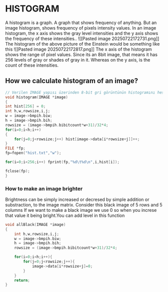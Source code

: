 # HISTOGRAM
A histogram is a graph. A graph that shows frequency of anything. But an image histogram, shows frequency of pixels intensity values. In an image histogram, the x axis shows the gray level intensities and the y axis shows the frequency of these intensities..
![[Pasted image 20250722172731.png]] The histogram of the above picture of the Einstein would be something like this
![[Pasted image 20250722172817.png]]
The x axis of the histogram shows the range of pixel values. Since its an 8bit image, that means it has 256 levels of gray or shades of gray in it. Whereas on the y axis, is the count of these intensities.
## How we calculate histogram of an image?

```c
// Verilen IMAGE yapısı üzerinden 8-bit gri görüntünün histogramını hesaplayıp çizme fonksiyonu
void histogram(IMAGE *image)
{
int hist[256] = 0;
int h,w,rowsize,i,j;
w = image->bmpih.biw;
h = image->bmpih.bih;
rowsize = (image->bmpih.bibitcount*w+31)/32*4;
for(i=0;i<h;i++)
{
	for(j=0;j<rowsize;j++) hist[image->data[i*rowsize+j]]++;
}
FILE *fp;
fp=fopen("hist.txt","w");

for(i=0;i<256;i++) fprint(fp,"%d\t%d\n",i,hist[i]);

fclose(fp);
}
```


### How to make an image brighter
Brightness can be simply increased or decresed by simple addition or substraction, to the image matrix.
Consider this black image of 5 rows and 5 columns
If we want to make a black image we use 0 so when you increse that value it being bright.You can add level in this function
```c
void allBlack(IMAGE *image)
{
    int h,w,rowsize,i,j;
    w = image->bmpih.biw;
    h = image->bmpih.bih;
    rowsize = (image->bmpih.bibitcount*w+31)/32*4;

    for(i=0;i<h;i++){
        for(j=0;j<rowsize;j++){
            image->data[i*rowsize+j]=0;
        }
    }
    return;
}
```
